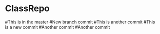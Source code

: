 # ClassRepo
#This is in the master
#New branch commit
#This is another commit
#This is a new commit
#Another commit
#Another commit
